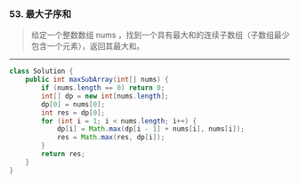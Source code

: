 ### 53. 最大子序和

>给定一个整数数组 nums ，找到一个具有最大和的连续子数组（子数组最少包含一个元素），返回其最大和。
***
```java
class Solution {
    public int maxSubArray(int[] nums) {
        if (nums.length == 0) return 0;
        int[] dp = new int[nums.length];
        dp[0] = nums[0];
        int res = dp[0];
        for (int i = 1; i < nums.length; i++) {
            dp[i] = Math.max(dp[i - 1] + nums[i], nums[i]);
            res = Math.max(res, dp[i]);
        }
        return res;
    }
}
```
